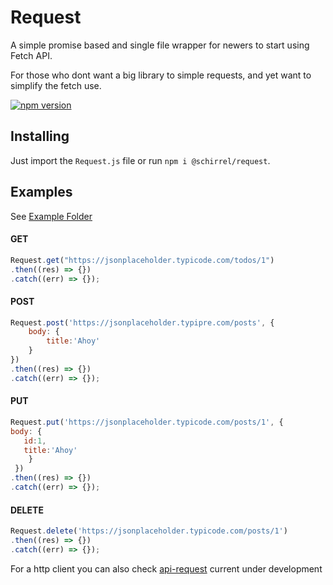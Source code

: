 # Request
A simple promise based and single file wrapper for newers to start using Fetch API.

For those who dont want a big library to simple requests, and yet want to simplify the fetch use.

[![npm version](https://badge.fury.io/js/%40schirrel%2Frequest.svg)](https://badge.fury.io/js/%40schirrel%2Frequest)

## Installing

Just import the `Request.js` file or run `npm i @schirrel/request`.

## Examples

See [Example Folder](https://github.com/schirrel/request/tree/master/docs)

#### GET

```javascript
Request.get("https://jsonplaceholder.typicode.com/todos/1")
.then((res) => {})
.catch((err) => {});

```
#### POST
```javascript
Request.post('https://jsonplaceholder.typipre.com/posts', {
    body: {
        title:'Ahoy'
    }
})
.then((res) => {})
.catch((err) => {});

```
#### PUT
```javascript
Request.put('https://jsonplaceholder.typicode.com/posts/1', {
body: {
   id:1,
   title:'Ahoy'
    }
 })
.then((res) => {})
.catch((err) => {});

```
#### DELETE
```javascript
Request.delete('https://jsonplaceholder.typicode.com/posts/1')
.then((res) => {})
.catch((err) => {});

```


For a http client you can also check [api-request](https://github.com/schirrel/api-request) current under development
